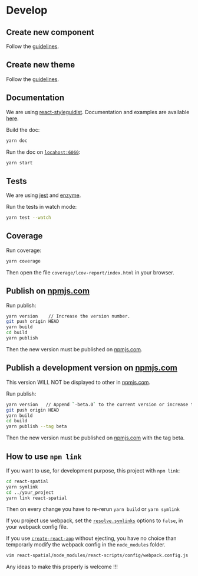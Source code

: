 # Develop

## Create new component

Follow the [guidelines](https://github.com/geops/react-spatial/tree/master/src/components).

## Create new theme

Follow the [guidelines](https://github.com/geops/react-spatial/tree/master/src/themes).

## Documentation

We are using [react-styleguidist](https://react-styleguidist.js.org/).
Documentation and examples are available [here](https://react-spatial.geops.de/).

Build the doc:

```bash
yarn doc
```

Run the doc on [`locahost:6060`](http://locahost:6060/):

```bash
yarn start
```

## Tests

We are using [jest]([https://react-styleguidist.js.org/](https://jestjs.io/docs/en/getting-started.html)) and [enzyme]([https://github.com/airbnb/enzyme](https://airbnb.io/enzyme/)).

Run the tests in watch mode:

```bash
yarn test --watch
```

## Coverage

Run coverage:

```bash
yarn coverage
```

Then open the file `coverage/lcov-report/index.html` in your browser.

## Publish on [npmjs.com](https://www.npmjs.com/package/react-spatial)

Run publish:

```bash
yarn version    // Increase the version number.
git push origin HEAD
yarn build
cd build
yarn publish
```

Then the new version must be published on [npmjs.com](https://www.npmjs.com/package/react-spatial).

## Publish a development version on [npmjs.com](https://www.npmjs.com/package/react-spatial)

This version WILL NOT be displayed to other in [npmjs.com](https://www.npmjs.com/package/react-spatial).

Run publish:

```bash
yarn version   // Append `-beta.0` to the current version or increase the beta number.
git push origin HEAD
yarn build
cd build
yarn publish --tag beta
```

Then the new version must be published on [npmjs.com](https://www.npmjs.com/package/react-spatial) with the tag beta.

## How to use `npm link`

If you want to use, for development purpose, this project with `npm link`:

```bash
cd react-spatial
yarn symlink
cd ../your_project
yarn link react-spatial
```

Then on every change you have to re-rerun `yarn build` or `yarn symlink`

If you project use webpack, set the [`resolve.symlinks`](https://webpack.js.org/configuration/resolve/#resolve-symlinks) options to `false`, in your webpack config file.

If you use [`create-react-app`](https://github.com/facebook/create-react-app) without ejecting, you have no choice than temporarly modify the webpack config in the `node_modules` folder.

```bash
vim react-spatial/node_modules/react-scripts/config/webpack.config.js
```

Any ideas to make this properly is welcome !!!